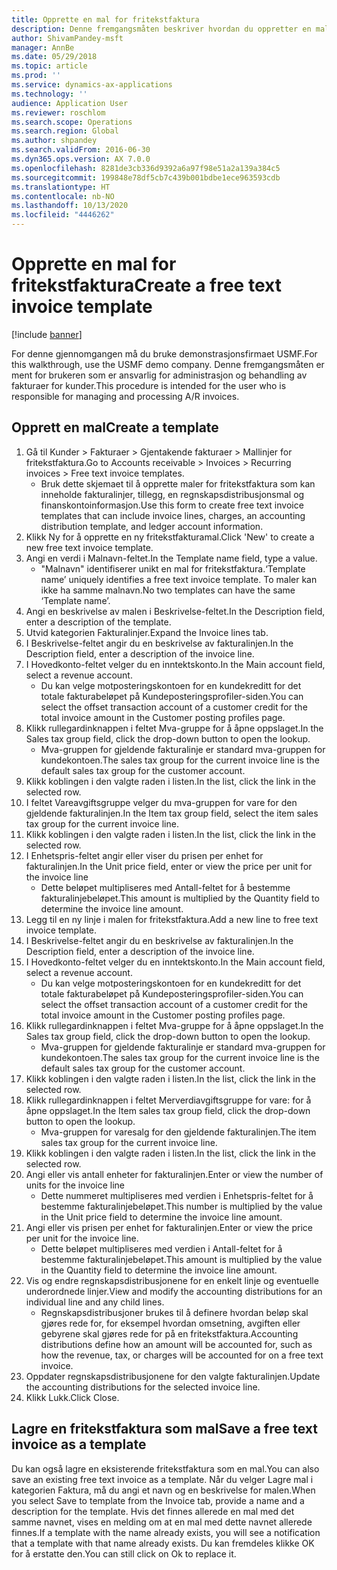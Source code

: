 ```yaml
---
title: Opprette en mal for fritekstfaktura
description: Denne fremgangsmåten beskriver hvordan du oppretter en mal for fritekstkundefaktura.
author: ShivamPandey-msft
manager: AnnBe
ms.date: 05/29/2018
ms.topic: article
ms.prod: ''
ms.service: dynamics-ax-applications
ms.technology: ''
audience: Application User
ms.reviewer: roschlom
ms.search.scope: Operations
ms.search.region: Global
ms.author: shpandey
ms.search.validFrom: 2016-06-30
ms.dyn365.ops.version: AX 7.0.0
ms.openlocfilehash: 8281de3cb336d9392a6a97f98e51a2a139a384c5
ms.sourcegitcommit: 199848e78df5cb7c439b001bdbe1ece963593cdb
ms.translationtype: HT
ms.contentlocale: nb-NO
ms.lasthandoff: 10/13/2020
ms.locfileid: "4446262"
---
```

# <a name="create-a-free-text-invoice-template"></a><span data-ttu-id="82997-103">Opprette en mal for fritekstfaktura</span><span class="sxs-lookup"><span data-stu-id="82997-103">Create a free text invoice template</span></span>

[!include [banner](../includes/banner.md)]

<span data-ttu-id="82997-104">For denne gjennomgangen må du bruke demonstrasjonsfirmaet USMF.</span><span class="sxs-lookup"><span data-stu-id="82997-104">For this walkthrough, use the USMF demo company.</span></span> <span data-ttu-id="82997-105">Denne fremgangsmåten er ment for brukeren som er ansvarlig for administrasjon og behandling av fakturaer for kunder.</span><span class="sxs-lookup"><span data-stu-id="82997-105">This procedure is intended for the user who is responsible for managing and processing A/R invoices.</span></span>

## <a name="create-a-template"></a><span data-ttu-id="82997-106">Opprett en mal</span><span class="sxs-lookup"><span data-stu-id="82997-106">Create a template</span></span>

1. <span data-ttu-id="82997-107">Gå til Kunder > Fakturaer > Gjentakende fakturaer > Mallinjer for fritekstfaktura.</span><span class="sxs-lookup"><span data-stu-id="82997-107">Go to Accounts receivable > Invoices > Recurring invoices > Free text invoice templates.</span></span>
    * <span data-ttu-id="82997-108">Bruk dette skjemaet til å opprette maler for fritekstfaktura som kan inneholde fakturalinjer, tillegg, en regnskapsdistribusjonsmal og finanskontoinformasjon.</span><span class="sxs-lookup"><span data-stu-id="82997-108">Use this form to create free text invoice templates that can include invoice lines, charges, an accounting distribution template, and ledger account information.</span></span>  
2. <span data-ttu-id="82997-109">Klikk Ny for å opprette en ny fritekstfakturamal.</span><span class="sxs-lookup"><span data-stu-id="82997-109">Click 'New' to create a new free text invoice template.</span></span>
3. <span data-ttu-id="82997-110">Angi en verdi i Malnavn-feltet.</span><span class="sxs-lookup"><span data-stu-id="82997-110">In the Template name field, type a value.</span></span>
    * <span data-ttu-id="82997-111">"Malnavn" identifiserer unikt en mal for fritekstfaktura.</span><span class="sxs-lookup"><span data-stu-id="82997-111">‘Template name’ uniquely identifies a free text invoice template.</span></span> <span data-ttu-id="82997-112">To maler kan ikke ha samme malnavn.</span><span class="sxs-lookup"><span data-stu-id="82997-112">No two templates can have the same ‘Template name’.</span></span>  
4. <span data-ttu-id="82997-113">Angi en beskrivelse av malen i Beskrivelse-feltet.</span><span class="sxs-lookup"><span data-stu-id="82997-113">In the Description field, enter a description of the template.</span></span>
5. <span data-ttu-id="82997-114">Utvid kategorien Fakturalinjer.</span><span class="sxs-lookup"><span data-stu-id="82997-114">Expand the Invoice lines tab.</span></span>
6. <span data-ttu-id="82997-115">I Beskrivelse-feltet angir du en beskrivelse av fakturalinjen.</span><span class="sxs-lookup"><span data-stu-id="82997-115">In the Description field, enter a description of the invoice line.</span></span>
7. <span data-ttu-id="82997-116">I Hovedkonto-feltet velger du en inntektskonto.</span><span class="sxs-lookup"><span data-stu-id="82997-116">In the Main account field, select a revenue account.</span></span>
    * <span data-ttu-id="82997-117">Du kan velge motposteringskontoen for en kundekreditt for det totale fakturabeløpet på Kundeposteringsprofiler-siden.</span><span class="sxs-lookup"><span data-stu-id="82997-117">You can select the offset transaction account of a customer credit for the total invoice amount in the Customer posting profiles page.</span></span>  
8. <span data-ttu-id="82997-118">Klikk rullegardinknappen i feltet Mva-gruppe for å åpne oppslaget.</span><span class="sxs-lookup"><span data-stu-id="82997-118">In the Sales tax group field, click the drop-down button to open the lookup.</span></span>
    * <span data-ttu-id="82997-119">Mva-gruppen for gjeldende fakturalinje er standard mva-gruppen for kundekontoen.</span><span class="sxs-lookup"><span data-stu-id="82997-119">The sales tax group for the current invoice line is the default sales tax group for the customer account.</span></span>  
9. <span data-ttu-id="82997-120">Klikk koblingen i den valgte raden i listen.</span><span class="sxs-lookup"><span data-stu-id="82997-120">In the list, click the link in the selected row.</span></span>
10. <span data-ttu-id="82997-121">I feltet Vareavgiftsgruppe velger du mva-gruppen for vare for den gjeldende fakturalinjen.</span><span class="sxs-lookup"><span data-stu-id="82997-121">In the Item tax group field, select the item sales tax group for the current invoice line.</span></span>
11. <span data-ttu-id="82997-122">Klikk koblingen i den valgte raden i listen.</span><span class="sxs-lookup"><span data-stu-id="82997-122">In the list, click the link in the selected row.</span></span>
12. <span data-ttu-id="82997-123">I Enhetspris-feltet angir eller viser du prisen per enhet for fakturalinjen.</span><span class="sxs-lookup"><span data-stu-id="82997-123">In the Unit price field, enter or view the price per unit for the invoice line</span></span>
    * <span data-ttu-id="82997-124">Dette beløpet multipliseres med Antall-feltet for å bestemme fakturalinjebeløpet.</span><span class="sxs-lookup"><span data-stu-id="82997-124">This amount is multiplied by the Quantity field to determine the invoice line amount.</span></span>  
13. <span data-ttu-id="82997-125">Legg til en ny linje i malen for fritekstfaktura.</span><span class="sxs-lookup"><span data-stu-id="82997-125">Add a new line to free text invoice template.</span></span>
14. <span data-ttu-id="82997-126">I Beskrivelse-feltet angir du en beskrivelse av fakturalinjen.</span><span class="sxs-lookup"><span data-stu-id="82997-126">In the Description field, enter a description of the invoice line.</span></span>
15. <span data-ttu-id="82997-127">I Hovedkonto-feltet velger du en inntektskonto.</span><span class="sxs-lookup"><span data-stu-id="82997-127">In the Main account field, select a revenue account.</span></span>
    * <span data-ttu-id="82997-128">Du kan velge motposteringskontoen for en kundekreditt for det totale fakturabeløpet på Kundeposteringsprofiler-siden.</span><span class="sxs-lookup"><span data-stu-id="82997-128">You can select the offset transaction account of a customer credit for the total invoice amount in the Customer posting profiles page.</span></span>  
16. <span data-ttu-id="82997-129">Klikk rullegardinknappen i feltet Mva-gruppe for å åpne oppslaget.</span><span class="sxs-lookup"><span data-stu-id="82997-129">In the Sales tax group field, click the drop-down button to open the lookup.</span></span>
    * <span data-ttu-id="82997-130">Mva-gruppen for gjeldende fakturalinje er standard mva-gruppen for kundekontoen.</span><span class="sxs-lookup"><span data-stu-id="82997-130">The sales tax group for the current invoice line is the default sales tax group for the customer account.</span></span>  
17. <span data-ttu-id="82997-131">Klikk koblingen i den valgte raden i listen.</span><span class="sxs-lookup"><span data-stu-id="82997-131">In the list, click the link in the selected row.</span></span>
18. <span data-ttu-id="82997-132">Klikk rullegardinknappen i feltet Merverdiavgiftsgruppe for vare: for å åpne oppslaget.</span><span class="sxs-lookup"><span data-stu-id="82997-132">In the Item sales tax group field, click the drop-down button to open the lookup.</span></span>
    * <span data-ttu-id="82997-133">Mva-gruppen for varesalg for den gjeldende fakturalinjen.</span><span class="sxs-lookup"><span data-stu-id="82997-133">The item sales tax group for the current invoice line.</span></span>  
19. <span data-ttu-id="82997-134">Klikk koblingen i den valgte raden i listen.</span><span class="sxs-lookup"><span data-stu-id="82997-134">In the list, click the link in the selected row.</span></span>
20. <span data-ttu-id="82997-135">Angi eller vis antall enheter for fakturalinjen.</span><span class="sxs-lookup"><span data-stu-id="82997-135">Enter or view the number of units for the invoice line</span></span>
    * <span data-ttu-id="82997-136">Dette nummeret multipliseres med verdien i Enhetspris-feltet for å bestemme fakturalinjebeløpet.</span><span class="sxs-lookup"><span data-stu-id="82997-136">This number is multiplied by the value in the Unit price field to determine the invoice line amount.</span></span>  
21. <span data-ttu-id="82997-137">Angi eller vis prisen per enhet for fakturalinjen.</span><span class="sxs-lookup"><span data-stu-id="82997-137">Enter or view the price per unit for the invoice line.</span></span> 
    * <span data-ttu-id="82997-138">Dette beløpet multipliseres med verdien i Antall-feltet for å bestemme fakturalinjebeløpet.</span><span class="sxs-lookup"><span data-stu-id="82997-138">This amount is multiplied by the value in the Quantity field to determine the invoice line amount.</span></span>  
22. <span data-ttu-id="82997-139">Vis og endre regnskapsdistribusjonene for en enkelt linje og eventuelle underordnede linjer.</span><span class="sxs-lookup"><span data-stu-id="82997-139">View and modify the accounting distributions for an individual line and any child lines.</span></span>
    * <span data-ttu-id="82997-140">Regnskapsdistribusjoner brukes til å definere hvordan beløp skal gjøres rede for, for eksempel hvordan omsetning, avgiften eller gebyrene skal gjøres rede for på en fritekstfaktura.</span><span class="sxs-lookup"><span data-stu-id="82997-140">Accounting distributions define how an amount will be accounted for, such as how the revenue, tax, or charges will be accounted for on a free text invoice.</span></span>  
23. <span data-ttu-id="82997-141">Oppdater regnskapsdistribusjonene for den valgte fakturalinjen.</span><span class="sxs-lookup"><span data-stu-id="82997-141">Update the accounting distributions for the selected invoice line.</span></span>
24. <span data-ttu-id="82997-142">Klikk Lukk.</span><span class="sxs-lookup"><span data-stu-id="82997-142">Click Close.</span></span>

## <a name="save-a-free-text-invoice-as-a-template"></a><span data-ttu-id="82997-143">Lagre en fritekstfaktura som mal</span><span class="sxs-lookup"><span data-stu-id="82997-143">Save a free text invoice as a template</span></span>
<span data-ttu-id="82997-144">Du kan også lagre en eksisterende fritekstfaktura som en mal.</span><span class="sxs-lookup"><span data-stu-id="82997-144">You can also save an existing free text invoice as a template.</span></span> <span data-ttu-id="82997-145">Når du velger Lagre mal i kategorien Faktura, må du angi et navn og en beskrivelse for malen.</span><span class="sxs-lookup"><span data-stu-id="82997-145">When you select Save to template from the Invoice tab, provide a name and a description for the template.</span></span> <span data-ttu-id="82997-146">Hvis det finnes allerede en mal med det samme navnet, vises en melding om at en mal med dette navnet allerede finnes.</span><span class="sxs-lookup"><span data-stu-id="82997-146">If a template with the name already exists, you will see a notification that a template with that name already exists.</span></span> <span data-ttu-id="82997-147">Du kan fremdeles klikke OK for å erstatte den.</span><span class="sxs-lookup"><span data-stu-id="82997-147">You can still click on Ok to replace it.</span></span> 
